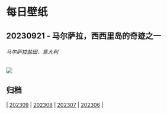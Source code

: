 # 每日壁纸

## 20230921 - 马尔萨拉，西西里岛的奇迹之一

###### 马尔萨拉盐田，意大利

![](https://www.bing.com/th?id=OHR.MarsalaSalt_ZH-CN4943158328_UHD.jpg)

## 归档

| [202309](/202309/README.md)
| [202308](/202308/README.md)
| [202307](/202307/README.md)
| [202306](/202306/README.md)
|